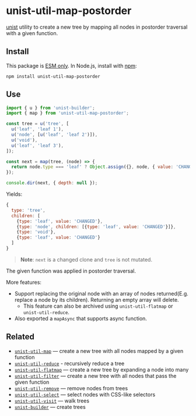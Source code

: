 # unist-util-map-postorder

[unist](https://github.com/syntax-tree/unist) utility to create a new tree by mapping all nodes in postorder traversal with a given function.

## Install

This package is [ESM only](https://gist.github.com/sindresorhus/a39789f98801d908bbc7ff3ecc99d99c). In Node.js, install with [npm](https://docs.npmjs.com/cli/install):

```shell
npm install unist-util-map-postorder
```

## Use

```js
import { u } from 'unist-builder';
import { map } from 'unist-util-map-postorder';

const tree = u('tree', [
  u('leaf', 'leaf 1'),
  u('node', [u('leaf', 'leaf 2')]),
  u('void'),
  u('leaf', 'leaf 3'),
]);

const next = map(tree, (node) => {
  return node.type === 'leaf' ? Object.assign({}, node, { value: 'CHANGED' }) : node;
});

console.dir(next, { depth: null });
```

Yields:

```js
{
  type: 'tree',
  children: [
    {type: 'leaf', value: 'CHANGED'},
    {type: 'node', children: [{type: 'leaf', value: 'CHANGED'}]},
    {type: 'void'},
    {type: 'leaf', value: 'CHANGED'}
  ]
}
```

> **Note**: `next` is a changed clone and `tree` is not mutated.

The given function was applied in postorder traversal.

More features:

- Support replacing the original node with an array of nodes returned(E.g. replace a node by its children). Returning an empty array will delete.
  - This feature can also be archived using `unist-util-flatmap` or `unist-util-reduce`.
- Also exported a `mapAsync` that supports async function.

## Related

- [`unist-util-map`](https://github.com/syntax-tree/unist-util-map) — create a new tree with all nodes mapped by a given function
- [`unist-util-reduce`](https://github.com/GenerousLabs/unist-util-reduce) - recursively reduce a tree
- [`unist-util-flatmap`](https://gitlab.com/staltz/unist-util-flatmap) — create a new tree by expanding a node into many
- [`unist-util-filter`](https://github.com/syntax-tree/unist-util-filter) — create a new tree with all nodes that pass the given function
- [`unist-util-remove`](https://github.com/syntax-tree/unist-util-remove) — remove nodes from trees
- [`unist-util-select`](https://github.com/syntax-tree/unist-util-select) — select nodes with CSS-like selectors
- [`unist-util-visit`](https://github.com/syntax-tree/unist-util-visit) — walk trees
- [`unist-builder`](https://github.com/syntax-tree/unist-builder) — create trees
